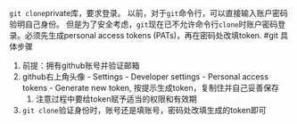 `git clone`private库，要求登录。
以前，对于`git`命令行，可以直接输入账户密码验明自己身份。
但是为了安全考虑，`git`现在已不允许命令行`clone`时账户密码登录。必须先生成personal access tokens (PATs)，再在密码处改填token. #git
具体步骤
1. 前提：拥有github账号并验证邮箱
2. github右上角头像 - Settings - Developer settings - Personal access tokens - Generate new token, 按提示生成token，复制住并自己妥善保存
    1. 注意过程中要给token赋予适当的权限和有效期
3. `git clone`验证身份时，账号还是填账号，密码处改填生成的token即可